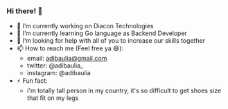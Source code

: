 ### Hi there! 👋 


- 🔭 I’m currently working on Diacon Technologies
- 🌱 I’m currently learning Go language as Backend Developer
- 🤔 I’m looking for help with all of you to increase our skills together
- 📫 How to reach me (Feel free ya 😄): 
  - email: adibaulia@gmail.com
  - twitter: @adibaulia_
  - instagram: @adibaulia
- ⚡ Fun fact: 
  - i'm totally tall person in my country, it's so difficult to get shoes size that fit on my legs
